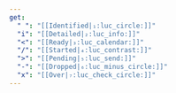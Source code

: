 ```yaml
---
get:
  " ": "[[Identified|₁:luc_circle:]]"
  "i": "[[Detailed|₂:luc_info:]]"
  "<": "[[Ready|₃:luc_calendar:]]"
  "/": "[[Started|₄:luc_contrast:]]"
  ">": "[[Pending|₅:luc_send:]]"
  "-": "[[Dropped|₆:luc_minus_circle:]]"
  "x": "[[Over|₇:luc_check_circle:]]"
---
```

